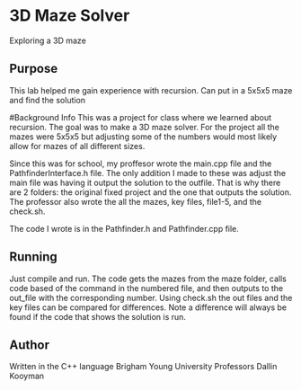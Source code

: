 # 3D Maze Solver
Exploring a 3D maze

## Purpose
This lab helped me gain experience with recursion.
Can put in a 5x5x5 maze and find the solution

#Background Info
This was a project for class where we learned about recursion. The goal was to make a 3D maze solver.
For the project all the mazes were 5x5x5 but adjusting some of the numbers would most likely allow for
mazes of all different sizes.

Since this was for school, my proffesor wrote the main.cpp file and the PathfinderInterface.h file. The
only addition I made to these was adjust the main file was having it output the solution to the outfile.
That is why there are 2 folders: the original fixed project and the one that outputs the solution.
The professor also wrote the all the mazes, key files, file1-5, and the check.sh.

The code I wrote is in the Pathfinder.h and Pathfinder.cpp file.

## Running
Just compile and run. The code gets the mazes from the maze folder, calls code based of the command in
the numbered file, and then outputs to the out_file with the corresponding number. Using check.sh the
out files and the key files can be compared for differences. Note a difference will always be found if
the code that shows the solution is run.

## Author
Written in the C++ language
Brigham Young University Professors
Dallin Kooyman